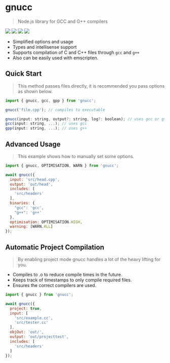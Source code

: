 # gnucc

> Node.js library for GCC and G++ compilers

[![](https://img.shields.io/npm/v/gnucc.svg?style=flat-square)](https://www.npmjs.com/package/gnucc)
[![](https://img.shields.io/npm/dt/gnucc.svg?style=flat-square)](https://www.npmjs.com/package/gnucc)
[![](https://img.shields.io/david/insertish/gnucc.svg?style=flat-square)](https://www.npmjs.com/package/gnucc)
[![](https://img.shields.io/bundlephobia/minzip/gnucc.svg?style=flat-square)](https://www.npmjs.com/package/gnucc)

- Simplified options and usage
- Types and intellisense support
- Supports compilation of C and C++ files through `gcc` and `g++`
- Also can be easily used with emscripten.

## Quick Start

> This method passes files directly, it is recommended you pass options as shown below.

```js
import { gnucc, gcc, gpp } from 'gnucc';

gnucc('file.cpp'); // compiles to executable

gnucc(input: string, output?: string, log?: boolean); // uses gcc or g++
gcc(input: string, ...); // uses gcc
gpp(input: string, ...); // uses g++
```

## Advanced Usage

> This example shows how to manually set some options.

```js
import { gnucc, OPTIMISATION, WARN } from 'gnucc';

await gnucc({
  input: 'src/head.cpp',
  output: 'out/head',
  includes: [
    'src/headers'
  ],
  binaries: {
    "gcc": 'gcc',
    "g++": 'g++'
  },
  optimisation: OPTIMISATION.HIGH,
  warning: [WARN.ALL]
});
```

## Automatic Project Compilation

> By enabling project mode gnucc handles a lot of the heavy lifting for you.

- Compiles to .o to reduce compile times in the future.
- Keeps track of timestamps to only compile required files.
- Ensures the correct compilers are used.

```js
import { gnucc } from 'gnucc';

await gnucc({
  project: true,
  input: [
    'src/example.cc',
    'src/tester.cc'
  ],
  objOut: 'out/',
  output: 'out/projecttest',
  includes: [
    'src/headers'
  ]
});
```